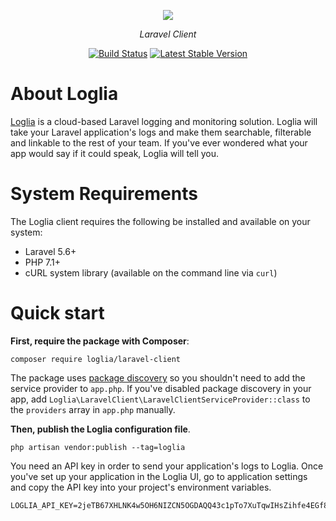 <p align="center"><img src="https://res.cloudinary.com/loglia/image/upload/v1572656182/logo-dark_obmuma.svg"></p>
<p align="center"><i>Laravel Client</i></p>
<p align="center">
    <a href="https://travis-ci.org/loglia/laravel-client"><img src="https://travis-ci.org/loglia/laravel-client.svg" alt="Build Status"></a>
    <a href="https://packagist.org/packages/loglia/laravel-client"><img src="https://poser.pugx.org/loglia/laravel-client/v/stable.svg" alt="Latest Stable Version"></a>
</p>

# About Loglia

[Loglia](https://www.loglia.app) is a cloud-based Laravel logging and monitoring solution. Loglia will take your Laravel application's logs and make them searchable, filterable and linkable to the rest of your team. If you've ever wondered what your app would say if it could speak, Loglia will tell you.

# System Requirements

The Loglia client requires the following be installed and available on your system:

- Laravel 5.6+
- PHP 7.1+
- cURL system library (available on the command line via `curl`)

# Quick start

**First, require the package with Composer**:

    composer require loglia/laravel-client
    
The package uses [package discovery](https://laravel.com/docs/5.6/packages#package-discovery) so you shouldn't need to add the service provider to `app.php`. If you've disabled package discovery in your app, add `Loglia\LaravelClient\LaravelClientServiceProvider::class` to the `providers` array in `app.php` manually.

**Then, publish the Loglia configuration file**.

    php artisan vendor:publish --tag=loglia
    
You need an API key in order to send your application's logs to Loglia. Once you've set up your application in the Loglia UI, go to application settings and copy the API key into your project's environment variables.

    LOGLIA_API_KEY=2jeTB67XHLNK4w5OH6NIZCN5OGDAQQ43c1pTo7XuTqwIHsZihfe4EGf8hH6Ufdtc
